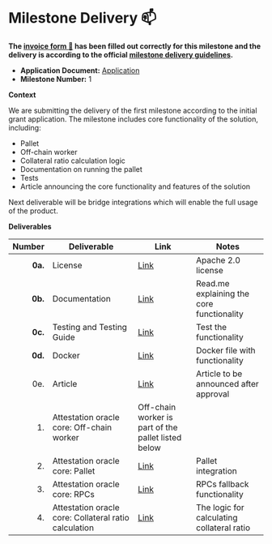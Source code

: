 # Milestone Delivery :mailbox:

**The [invoice form :pencil:](https://docs.google.com/forms/d/e/1FAIpQLSfmNYaoCgrxyhzgoKQ0ynQvnNRoTmgApz9NrMp-hd8mhIiO0A/viewform) has been filled out correctly for this milestone and the delivery is according to the official [milestone delivery guidelines](https://github.com/w3f/Grants-Program/blob/master/docs/Support%20Docs/milestone-deliverables-guidelines.md).**  

* **Application Document:** [Application](https://github.com/w3f/Grants-Program/blob/master/applications/DIA_Bridge_Attestation_Oracle.md)
* **Milestone Number:** 1

**Context**

We are submitting the delivery of the first milestone according to the initial grant application. The milestone includes core functionality of the solution, including:
- Pallet
- Off-chain worker
- Collateral ratio calculation logic
- Documentation on running the pallet
- Tests
- Article announcing the core functionality and features of the solution

Next deliverable will be bridge integrations which will enable the full usage of the product. 

**Deliverables**

| Number | Deliverable | Link | Notes
| -----: | ----------- | ------------- | ------------- |
| **0a.** | License | [Link](https://github.com/diadata-org/bridgestate-ocw/blob/main/LICENSE) | Apache 2.0 license |
| **0b.** | Documentation | [Link](https://github.com/diadata-org/bridgestate-ocw#readme) | Read.me explaining the core functionality |
| **0c.** | Testing and Testing Guide | [Link](https://github.com/diadata-org/bridgestate-ocw/blob/main/src/tests.rs) | Test the functionality |
| **0d.** | Docker | [Link](https://github.com/diadata-org/bridgestate-ocw#using-docker) | Docker file with functionality |
| 0e. | Article | [Link](https://github.com/diadata-org/bridgestate-ocw/blob/main/Article.md) | Article to be announced after approval |
| 1. | Attestation oracle core: Off-chain worker | Off-chain worker is part of the pallet listed below |
| 2. | Attestation oracle core: Pallet | [Link](https://github.com/diadata-org/bridgestate-ocw/tree/main#add-the-collateral-reader-pallet-to-your-runtime) | Pallet integration |
| 3. | Attestation oracle core: RPCs | [Link](https://github.com/diadata-org/bridgestate-ocw/blob/main/src/impls.rs) | RPCs fallback functionality |
| 4. | Attestation oracle core: Collateral ratio calculation | [Link](https://github.com/diadata-org/bridgestate-ocw/tree/main#about-the-collateral-reader-pallet) | The logic for calculating collateral ratio |
